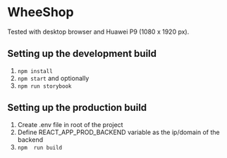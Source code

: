 
# WheeShop 

Tested with desktop browser and Huawei P9 (1080 x 1920 px).



## Setting up the development build

1. `npm install`
2. `npm start`
and optionally 
3. `npm run storybook`


## Setting up the production build

1. Create .env file in root of the project
2. Define REACT_APP_PROD_BACKEND variable as the ip/domain of the backend
3. `npm  run build`
